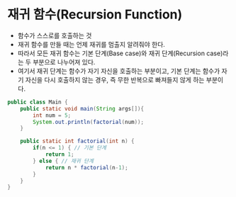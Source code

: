 # 재귀 함수\(Recursion Function\)

* 함수가 스스로를 호출하는 것
* 재귀 함수를 만들 때는 언제 재귀를 멈출지 알려줘야 한다.
* 따라서 모든 재귀 함수는 기본 단계\(Base case\)와 재귀 단계\(Recursion case\)라는 두 부분으로 나누어져 있다.
* 여기서 재귀 단계는 함수가 자기 자신을 호출하는 부분이고, 기본 단계는 함수가 자기 자신을 다시 호출하지 않는 경우, 즉 무한 반복으로 빠져들지 않게 하는 부분이다.

```java
public class Main {
    public static void main(String args[]){
        int num = 5;
        System.out.println(factorial(num));
    }

    public static int factorial(int n) {
        if(n <= 1) { // 기본 단계
            return 1; 
        } else { // 재귀 단계 
            return n * factorial(n-1);
        }
    }
}
```

